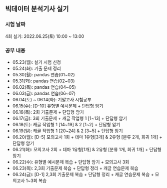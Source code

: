 <h2>빅데이터 분석기사 실기</h2>

### 시험 날짜
<p> 4회 실기: 2022.06.25(토) 10:00 ~ 13:00</p>

<h3>공부 내용</h3>
<ul>
    <li>05.23(월): 실기 시험 신청</li>
    <li>05.24(화): 기출 문제 정리</li>
    <li>05.30(월): pandas 연습(01~02)</li>
    <li>05.31(화): pandas 연습(02~03)</li>
    <li>06.02(목): pandas 연습(04~05)</li>
    <li>06.03(금): pandas 연습(06~07)</li>
    <li>06.04(토) ~ 06.14(화): 기말고사 시험공부</li>
    <li>06.15(수): [D-10] 유형별 예시문제 + 단답형 암기</li>
    <li>06.16(목): 2회 기출문제 + 단답형 암기</li>
    <li>06.17(금): 3회 기출문제 + 캐글 작업형 1 [1~13] + 단답형 암기</li>
    <li>06.18(토): 캐글 작업형 1 [14~19] & 2 [1~2] + 단답형 암기</li>
    <li>06.19(일): 캐글 작업형 1 [20~24] & 2 [3~5] + 단답형 암기</li>
    <li>06.20(월): [D-5] 모의고사 1회 + 데마 1유형[3개] & 2유형 [분류 2개, 회귀 1개] + 단답형 암기</li>
    <li>06.21(화): 모의고사 2회 + 데마 1유형[1개] & 2유형 [분류 1개, 회귀 1개] + 단답형 암기</li>
    <li>06.22(수): 유형별 예시문제 복습 + 단답형 암기 + 모의고사 3회</li>
    <li>06.23(목): 2,3회 기출문제 복습 + 단답형 정리 + 캐글 연습문제 복습</li>
    <li>06.24(금): [D-1] 2,3회 기출문제 복습 + 단답형 정리 + 캐글 연습문제 복습 + 모의고사 1~3회 복습</li>
</ul>

